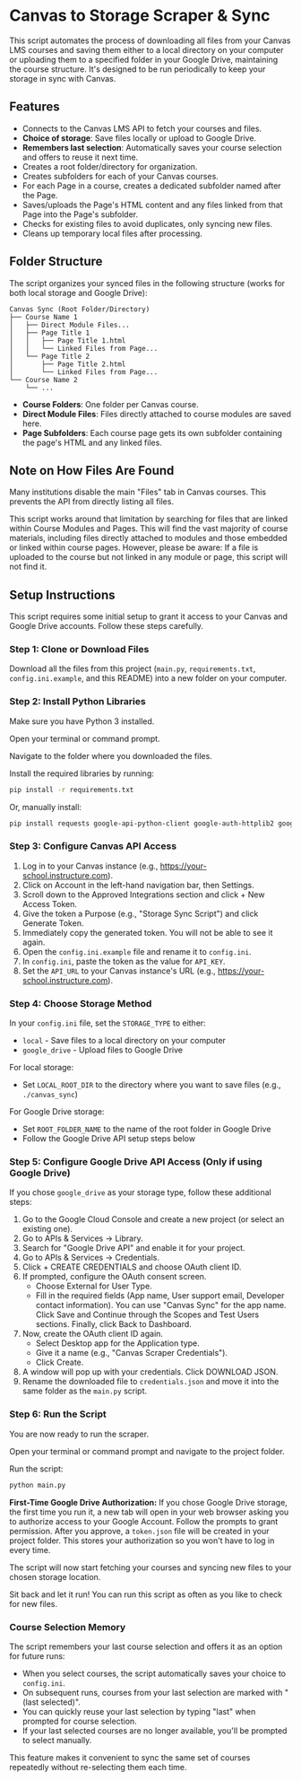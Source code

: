 # Canvas to Storage Scraper & Sync

This script automates the process of downloading all files from your Canvas LMS courses and saving them either to a local directory on your computer or uploading them to a specified folder in your Google Drive, maintaining the course structure. It's designed to be run periodically to keep your storage in sync with Canvas.

## Features

- Connects to the Canvas LMS API to fetch your courses and files.
- **Choice of storage**: Save files locally or upload to Google Drive.
- **Remembers last selection**: Automatically saves your course selection and offers to reuse it next time.
- Creates a root folder/directory for organization.
- Creates subfolders for each of your Canvas courses.
- For each Page in a course, creates a dedicated subfolder named after the Page.
- Saves/uploads the Page's HTML content and any files linked from that Page into the Page's subfolder.
- Checks for existing files to avoid duplicates, only syncing new files.
- Cleans up temporary local files after processing.

## Folder Structure

The script organizes your synced files in the following structure (works for both local storage and Google Drive):

```
Canvas Sync (Root Folder/Directory)
├── Course Name 1
│   ├── Direct Module Files...
│   ├── Page Title 1
│   │   ├── Page Title 1.html
│   │   └── Linked Files from Page...
│   └── Page Title 2
│       ├── Page Title 2.html
│       └── Linked Files from Page...
└── Course Name 2
    └── ...
```

- **Course Folders**: One folder per Canvas course.
- **Direct Module Files**: Files directly attached to course modules are saved here.
- **Page Subfolders**: Each course page gets its own subfolder containing the page's HTML and any linked files.

## Note on How Files Are Found

Many institutions disable the main "Files" tab in Canvas courses. This prevents the API from directly listing all files.

This script works around that limitation by searching for files that are linked within Course Modules and Pages. This will find the vast majority of course materials, including files directly attached to modules and those embedded or linked within course pages. However, please be aware: If a file is uploaded to the course but not linked in any module or page, this script will not find it.

## Setup Instructions

This script requires some initial setup to grant it access to your Canvas and Google Drive accounts. Follow these steps carefully.

### Step 1: Clone or Download Files

Download all the files from this project (`main.py`, `requirements.txt`, `config.ini.example`, and this README) into a new folder on your computer.

### Step 2: Install Python Libraries

Make sure you have Python 3 installed.

Open your terminal or command prompt.

Navigate to the folder where you downloaded the files.

Install the required libraries by running:

```sh
pip install -r requirements.txt
```

Or, manually install:

```sh
pip install requests google-api-python-client google-auth-httplib2 google-auth-oauthlib
```

### Step 3: Configure Canvas API Access

1. Log in to your Canvas instance (e.g., https://your-school.instructure.com).
2. Click on Account in the left-hand navigation bar, then Settings.
3. Scroll down to the Approved Integrations section and click + New Access Token.
4. Give the token a Purpose (e.g., "Storage Sync Script") and click Generate Token.
5. Immediately copy the generated token. You will not be able to see it again.
6. Open the `config.ini.example` file and rename it to `config.ini`.
7. In `config.ini`, paste the token as the value for `API_KEY`.
8. Set the `API_URL` to your Canvas instance's URL (e.g., https://your-school.instructure.com).

### Step 4: Choose Storage Method

In your `config.ini` file, set the `STORAGE_TYPE` to either:

- `local` - Save files to a local directory on your computer
- `google_drive` - Upload files to Google Drive

For local storage:

- Set `LOCAL_ROOT_DIR` to the directory where you want to save files (e.g., `./canvas_sync`)

For Google Drive storage:

- Set `ROOT_FOLDER_NAME` to the name of the root folder in Google Drive
- Follow the Google Drive API setup steps below

### Step 5: Configure Google Drive API Access (Only if using Google Drive)

If you chose `google_drive` as your storage type, follow these additional steps:

1. Go to the Google Cloud Console and create a new project (or select an existing one).
2. Go to APIs & Services -> Library.
3. Search for "Google Drive API" and enable it for your project.
4. Go to APIs & Services -> Credentials.
5. Click + CREATE CREDENTIALS and choose OAuth client ID.
6. If prompted, configure the OAuth consent screen.
   - Choose External for User Type.
   - Fill in the required fields (App name, User support email, Developer contact information). You can use "Canvas Sync" for the app name. Click Save and Continue through the Scopes and Test Users sections. Finally, click Back to Dashboard.
7. Now, create the OAuth client ID again.
   - Select Desktop app for the Application type.
   - Give it a name (e.g., "Canvas Scraper Credentials").
   - Click Create.
8. A window will pop up with your credentials. Click DOWNLOAD JSON.
9. Rename the downloaded file to `credentials.json` and move it into the same folder as the `main.py` script.

### Step 6: Run the Script

You are now ready to run the scraper.

Open your terminal or command prompt and navigate to the project folder.

Run the script:

```sh
python main.py
```

**First-Time Google Drive Authorization:** If you chose Google Drive storage, the first time you run it, a new tab will open in your web browser asking you to authorize access to your Google Account. Follow the prompts to grant permission. After you approve, a `token.json` file will be created in your project folder. This stores your authorization so you won't have to log in every time.

The script will now start fetching your courses and syncing new files to your chosen storage location.

Sit back and let it run! You can run this script as often as you like to check for new files.

### Course Selection Memory

The script remembers your last course selection and offers it as an option for future runs:

- When you select courses, the script automatically saves your choice to `config.ini`.
- On subsequent runs, courses from your last selection are marked with "(last selected)".
- You can quickly reuse your last selection by typing "last" when prompted for course selection.
- If your last selected courses are no longer available, you'll be prompted to select manually.

This feature makes it convenient to sync the same set of courses repeatedly without re-selecting them each time.
